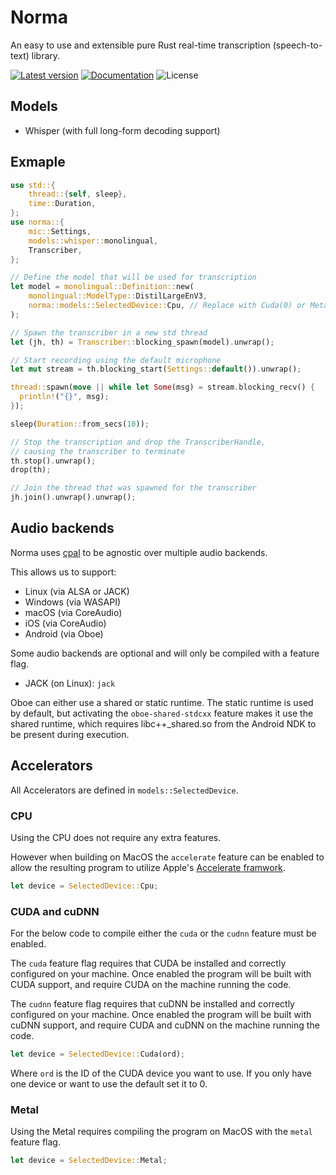 # Norma

An easy to use and extensible
pure Rust real-time transcription (speech-to-text) library.

[![Latest version](https://img.shields.io/crates/v/norma.svg)](https://crates.io/crates/norma)
[![Documentation](https://docs.rs/norma/badge.svg)](https://docs.rs/norma)
![License](https://img.shields.io/crates/l/norma.svg)

## Models

- Whisper (with full long-form decoding support)

## Exmaple

```rust
use std::{
    thread::{self, sleep},
    time::Duration,
};
use norma::{
    mic::Settings,
    models::whisper::monolingual,
    Transcriber,
};

// Define the model that will be used for transcription
let model = monolingual::Definition::new(
    monolingual::ModelType::DistilLargeEnV3,
    norma::models::SelectedDevice::Cpu, // Replace with Cuda(0) or Metal as needed
);

// Spawn the transcriber in a new std thread
let (jh, th) = Transcriber::blocking_spawn(model).unwrap();

// Start recording using the default microphone
let mut stream = th.blocking_start(Settings::default()).unwrap();

thread::spawn(move || while let Some(msg) = stream.blocking_recv() {
  println!("{}", msg);
});

sleep(Duration::from_secs(10));

// Stop the transcription and drop the TranscriberHandle,
// causing the transcriber to terminate
th.stop().unwrap();
drop(th);

// Join the thread that was spawned for the transcriber
jh.join().unwrap().unwrap();
```

## Audio backends

Norma uses [cpal](https://github.com/RustAudio/cpal)
to be agnostic over multiple audio backends.

This allows us to support:

- Linux (via ALSA or JACK)
- Windows (via WASAPI)
- macOS (via CoreAudio)
- iOS (via CoreAudio)
- Android (via Oboe)

Some audio backends are optional and will only be compiled with a feature flag.

- JACK (on Linux): `jack`

Oboe can either use a shared or static runtime.
The static runtime is used by default,
but activating the `oboe-shared-stdcxx` feature makes it use the shared runtime,
which requires libc++\_shared.so from the Android NDK to be present during execution.

## Accelerators

All Accelerators are defined in `models::SelectedDevice`.

### CPU

Using the CPU does not require any extra features.

However when building on MacOS the `accelerate` feature can be enabled to allow
the resulting program to utilize Apple's [Accelerate framwork](https://developer.apple.com/accelerate/).

```rust
let device = SelectedDevice::Cpu;
```

### CUDA and cuDNN

For the below code to compile either the `cuda`
or the `cudnn` feature must be enabled.

The `cuda` feature flag requires that CUDA
be installed and correctly configured on your machine.
Once enabled the program will be built with CUDA support,
and require CUDA on the machine running the code.

The `cudnn` feature flag requires that cuDNN
be installed and correctly configured on your machine.
Once enabled the program will be built with cuDNN support,
and require CUDA and cuDNN on the machine running the code.

```rust
let device = SelectedDevice::Cuda(ord);
```

Where `ord` is the ID of the CUDA device you want to use.
If you only have one device or want to use the default set it to 0.

### Metal

Using the Metal requires compiling the program on MacOS
with the `metal` feature flag.

```rust
let device = SelectedDevice::Metal;
```
